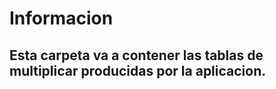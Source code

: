 # Informacion

## Esta carpeta va a contener las tablas de multiplicar producidas por la aplicacion.

